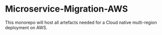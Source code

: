 # Microservice-Migration-AWS
This monorepo will host all artefacts needed for a Cloud native multi-region deployment on AWS.
